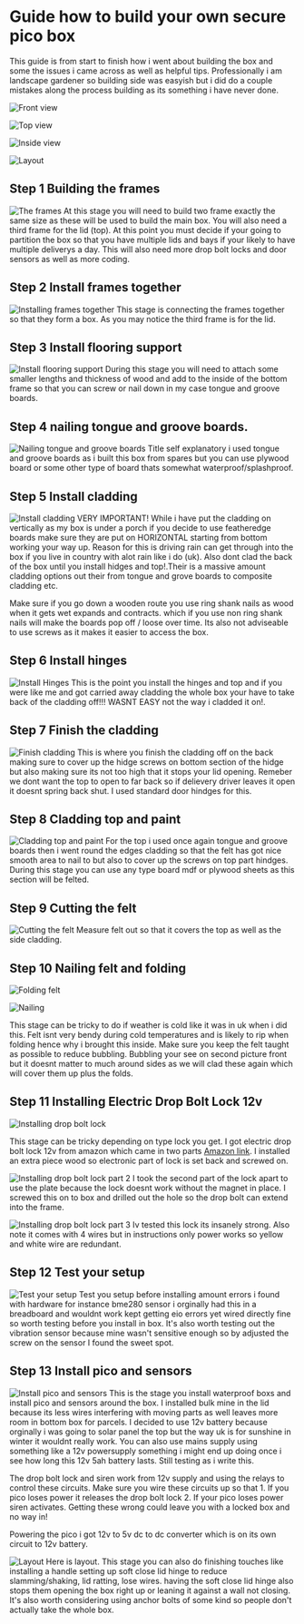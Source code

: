 # Guide how to build your own secure pico box

This guide is from start to finish how i went about building the box and some the issues i came across as well as helpful tips. Professionally i am landscape gardener so building side was easyish but i did do a couple mistakes along the process building as its something i have never done.

![Front view](IMG_20250123_120316757.jpg)

![Top view](IMG_20250123_120321885.jpg)

![Inside view](IMG_20250123_120335198.jpg)

![Layout](layout.jpg)

## Step 1 Building the frames
![The frames](build_the_frames.jpg) 
At this stage you will need to build two frame exactly the same size as these will be used to build the main box. You will also need a third frame for the lid (top). At this point you must decide if your going to partition the box so that you have multiple lids and bays if your likely to have multiple deliverys a day. This will also need more drop bolt locks and door sensors as well as more coding.

## Step 2 Install frames together
![Installing frames together](install_frames_together.jpg)
This stage is connecting the frames together so that they form a box. As you may notice the third frame is for the lid.

## Step 3 Install flooring support
![Install flooring support](install_flooring_support.jpg)
During this stage you will need to attach some smaller lengths and thickness of wood and add to the inside of the bottom frame so that you can screw or nail down in my case tongue and groove boards.

## Step 4 nailing tongue and groove boards.
![Nailing tongue and groove boards](install_flooring.jpg)
Title self explanatory i used tongue and groove boards as i built this box from spares but you can use plywood board or some other type of board thats somewhat waterproof/splashproof.

## Step 5 Install cladding
![Install cladding](install_cladding.jpg)
VERY IMPORTANT! While i have put the cladding on vertically as my box is under a porch if you decide to use featheredge boards make sure they are put on HORIZONTAL starting from bottom working your way up. Reason for this is driving rain can get through into the box if you live in country with alot rain like i do (uk). Also dont clad the back of the box until you install hidges and top!.Their is a massive amount cladding options out their from tongue and grove boards to composite cladding etc.

Make sure if you go down a wooden route you use ring shank nails as wood when it gets wet expands and contracts. which if you use non ring shank nails will make the boards pop off / loose over time. Its also not adviseable to use screws as it makes it easier to access the box.

## Step 6 Install hinges
![Install Hinges](install_hinges.jpg)
This is the point you install the hinges and top and if you were like me and got carried away cladding the whole box your have to take back of the cladding off!!! WASNT EASY not the way i cladded it on!.

## Step 7 Finish the cladding
![Finish cladding](finish_cladding.jpg)
This is where you finish the cladding off on the back making sure to cover up the hidge screws on bottom section of the hidge but also making sure its not too high that it stops your lid opening. Remeber we dont want the top to open to far back so if delievery driver leaves it open it doesnt spring back shut. I used standard door hindges for this.

## Step 8 Cladding top and paint
![Cladding top and paint](cladding_top.jpg)
For the top i used once again tongue and groove boards then i went round the edges cladding so that the felt has got nice smooth area to nail to but also to cover up the screws on top part hindges. During this stage you can use any type board mdf or plywood sheets as this section will be felted.

## Step 9 Cutting the felt
![Cutting the felt](felt.jpg)
Measure felt out so that it covers the top as well as the side cladding.

## Step 10 Nailing felt and folding
![Folding felt](folding.jpg)

![Nailing](folding_2.jpg)

This stage can be tricky to do if weather is cold like it was in uk when i did this. Felt isnt very bendy during cold temperatures and is likely to rip when folding hence why i brought this inside. Make sure you keep the felt taught as possible to reduce bubbling. Bubbling your see on second picture front but it doesnt matter to much around sides as we will clad these again which will cover them up plus the folds.

## Step 11 Installing Electric Drop Bolt Lock 12v
![Installing drop bolt lock](picobox2.jpg)

This stage can be tricky depending on type lock you get. I got electric drop bolt lock 12v from amazon which came in two parts [Amazon link](https://www.amazon.co.uk/LIBO-Electric-Electronic-Control-Security/dp/B07DW17J3Q/ref=sr_1_3?crid=3IMLO5TY7DW8C&dib=eyJ2IjoiMSJ9.hp2-itwyPUYHBJkAGXtzGxl7cBORglDBRUbYQpckPmc9WOuCHS1eXhC6ao8Yo6jCnItKoFeXaxsLDI9x0FOoczluv7sMgIcYGWtJ3Rzg98wND53W8JTD2CmEj2bEbKm1wl87hja0fNYtyToEtqWZSImI0eUMZtIWXg78s6UZm0SwW9PhYKXOubZoEPymGDgl2R3VeDV7jQN-EwN_8hxK6gqQQD8cuNf6WY_5Svq2c-ml-kG4rfwiejUSuTVRsCRkVPt7G3zcD3Eg0r-zuU_sxQHwqYaZiab0ZEOYoB-1H33oisJFurZfUgSz7PWrY2VXm-xuJ9r13BwGC7LCZtCJ5Q-tbDGtYkTdPOawtP_ydbUOnxM0t7EHgJyOKrLL1HeH2t3r9AjHXSWdzG3ewiGYn5-CPKJAPxeEOVc4tHjU0SD-H-a1pew6RCmiIraZKoqn.DI0taTb2DdbJ4WJ4xTMYhRsks2dMf-DbFepCZLddo_4&dib_tag=se&keywords=Electronic+dropbolt+lock+12v&qid=1737649583&sprefix=electronic+dropbolt+lock+12v%2Caps%2C76&sr=8-3). I installed an extra piece wood so electronic part of lock is set back and screwed on.

![Installing drop bolt lock part 2](plate_for_lock.jpg)
I took the second part of the lock apart to use the plate because the lock doesnt work without the magnet in place. I screwed this on to box and drilled out the hole so the drop bolt can extend into the frame.

![Installing drop bolt lock part 3](dropboltlock3.jpg)
Iv tested this lock its insanely strong. Also note it comes with 4 wires but in instructions only power works so yellow and white wire are redundant.

## Step 12 Test your setup
![Test your setup](test_setup.jpg)
Test you setup before installing amount errors i found with hardware for instance bme280 sensor i orginally had this in a breadboard and wouldnt work kept getting eio errors yet wired directly fine so worth testing before you install in box. It's also worth testing out the vibration sensor because mine wasn't sensitive enough so by adjusted the screw on the sensor I found the sweet spot.

## Step 13 Install pico and sensors
![Install pico and sensors](picobox.jpg)
This is the stage you install waterproof boxs and install pico and sensors around the box. I installed bulk mine in the lid because its less wires interfering with moving parts as well leaves more room in bottom box for parcels. I decided to use 12v battery because orginally i was going to solar panel the top but the way uk is for sunshine in winter it wouldnt really work. You can also use mains supply using something like a 12v powersupply something i might end up doing once i see how long this 12v 5ah battery lasts. Still testing as i write this.

The drop bolt lock and siren work from 12v supply and using the relays to control these circuits. Make sure you wire these circuits up so that 1. If you pico loses power it releases the drop bolt lock 2. If your pico loses power siren activates. Getting these wrong could leave you with a locked box and no way in!

Powering the pico i got 12v to 5v dc to dc converter which is on its own circuit to 12v battery.

![Layout](layout.jpg)
Here is layout. This stage you can also do finishing touches like installing a handle setting up soft close lid hinge to reduce slamming/shaking, lid ratting, lose wires. having the soft close lid hinge also stops them opening the box right up or leaning it against a wall not closing. It's also worth considering using anchor bolts of some kind so people don't actually take the whole box.

